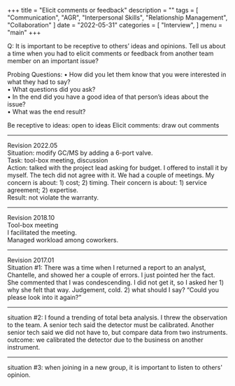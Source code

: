 +++
title = "Elicit comments or feedback"
description = ""
tags = [
    "Communication",
    "AGR",
    "Interpersonal Skills",
    "Relationship Management",
    "Collaboration"
]
date = "2022-05-31"
categories = [
    "Interview",
]
menu = "main"
+++

Q: It is important to be receptive to others’ ideas and opinions. Tell us about a time when you had to elicit comments or feedback from another team member on an important issue?  

Probing Questions:
•	How did you let them know that you were interested in what they had to say?   
•	What questions did you ask?	  
•	In the end did you have a good idea of that person’s ideas about the issue?  
•	What was the end result?  

Be receptive to ideas: open to ideas
Elicit comments: draw out comments

***
Revision 2022.05  
Situation: modify GC/MS by adding a 6-port valve.  
Task: tool-box meeting, discussion  
Action: talked with the project lead asking for budget.  I offered to install it by myself.  The tech did not agree with it.  We had a couple of meetings. My concern is about: 1) cost; 2) timing.  Their concern is about: 1) service agreement; 2) expertise.  
Result: not violate the warranty.  

***
Revision 2018.10  
Tool-box meeting  
I facilitated the meeting.  
Managed workload among coworkers.  

***
Revision 2017.01  
Situation #1: There was a time when I returned a report to an analyst, Chantelle, and showed her a couple of errors. I just pointed her the fact.  She commented that I was condescending.  I did not get it, so I asked her 1) why she felt that way.  Judgement, cold. 2) what should I say? “Could you please look into it again?”

***
situation #2: I found a trending of total beta analysis.  I threw the observation to the team. A senior tech said the detector must be calibrated. Another senior tech said we did not have to, but compare data from two instruments.  
outcome: we calibrated the detector due to the business on another instrument.  

***
situation #3: when joining in a new group, it is important to listen to others' opinion.  
